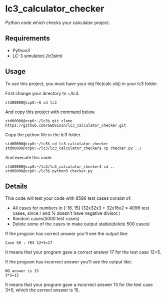 # lc3_calculator_checker

Python code which checks your calculator project.



## Requirements

- Python3
- LC-3 simulator(./lc3sim)

## Usage

To use this project, you must have your obj file(calc.obj) in your lc3 folder.

First change your directory to ~/lc3.
	
	std00000@ccp0:~$ cd lc3
	
And copy this project with command below.

	std00000@ccp0:~/lc3$ git clone https://github.com/GGOSinon/lc3_calculator_checker.git

Copy the python file in the lc3 folder.

	std00000@ccp0:~/lc3$ cd lc3_calculator_checker
	std00000@ccp0:~/lc3/lc3_calculator_checker$ cp checker.py ../
	
And execute this code.

	std00000@ccp0:~/lc3/lc3_calculator_checker$ cd ..
	std00000@ccp0:~/lc3$ python3 checker.py

## Details
This code will test your code with 8596 test cases consist of:

- All cases for numbers in [-16, 15] (32x32x3 + 32x16x2 = 4096 test cases, since / and % doesn't have negative divisor.)
- Random cases(5000 test cases)
- Delete some of the cases to make output stable(delete 500 cases)

If the program has correct answer you'll see the output like:

	Case 50 : YES 12+5=17

It means that your program gave a correct answer 17 for the test case 12+5.

If the program has incorrect answer you'll see the output like:

	NO answer is 15
	3*5=13

It means that your program gave a incorrect answer 13 for the test case 3*5, which the correct answer is 15.
